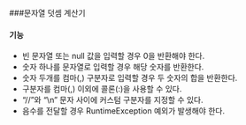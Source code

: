 ###문자열 덧셈 계산기

#### 기능

- 빈 문자열 또는 null 값을 입력할 경우 0을 반환해야 한다.
- 숫자 하나를 문자열로 입력할 경우 해당 숫자를 반환한다.
- 숫자 두개를 컴마(,) 구분자로 입력할 경우 두 숫자의 합을 반환한다.
- 구분자를 컴마(,) 이외에 콜론(:)을 사용할 수 있다. 
- “//”와 “\n” 문자 사이에 커스텀 구분자를 지정할 수 있다.
- 음수를 전달할 경우 RuntimeException 예외가 발생해야 한다. 